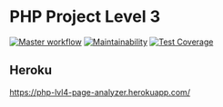 # PHP Project Level 3

[![Master workflow](https://github.com/AlexeyShobanov/php-project-lvl3/workflows/Master%20workflow/badge.svg)](https://github.com/AlexeyShobanov/php-project-lvl3/actions)
[![Maintainability](https://api.codeclimate.com/v1/badges/95717b3f1405386f89ea/maintainability)](https://codeclimate.com/github/AlexeyShobanov/php-project-lvl4/maintainability)
[![Test Coverage](https://api.codeclimate.com/v1/badges/95717b3f1405386f89ea/test_coverage)](https://codeclimate.com/github/AlexeyShobanov/php-project-lvl4/test_coverage)

## Heroku  
  
https://php-lvl4-page-analyzer.herokuapp.com/